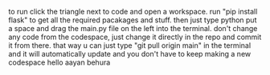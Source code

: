 to run click the triangle next to code and open a workspace. run "pip install flask" to get all the required pacakages and stuff. then just type python put a space and drag the main.py file on the left into the terminal. don't change any code from the codespace, just change it directly in the repo and commit it from there. that way u can just type "git pull origin main" in the terminal and it will automatically update and you don't have to keep making a new codespace
hello aayan behura
